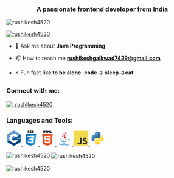 <h3 align="center">A passionate frontend developer from India</h3>

<p align="left"> <img src="https://komarev.com/ghpvc/?username=rushikesh4520&label=Profile%20views&color=0e75b6&style=flat" alt="rushikesh4520" /> </p>

<p align="left"> <a href="https://github.com/ryo-ma/github-profile-trophy"><img src="https://github-profile-trophy.vercel.app/?username=rushikesh4520" alt="rushikesh4520" /></a> </p>

- 💬 Ask me about **Java Programming**

- 📫 How to reach me **rushikeshgaikwad7429@gmail.com**

- ⚡ Fun fact **like to be alone .code -> sleep ->eat**

<h3 align="left">Connect with me:</h3>
<p align="left">
<a href="https://instagram.com/_rushikesh4520" target="blank"><img align="center" src="https://raw.githubusercontent.com/rahuldkjain/github-profile-readme-generator/master/src/images/icons/Social/instagram.svg" alt="_rushikesh4520" height="30" width="40" /></a>
</p>

<h3 align="left">Languages and Tools:</h3>
<p align="left"> <a href="https://www.w3schools.com/cpp/" target="_blank" rel="noreferrer"> <img src="https://raw.githubusercontent.com/devicons/devicon/master/icons/cplusplus/cplusplus-original.svg" alt="cplusplus" width="40" height="40"/> </a> <a href="https://www.w3schools.com/css/" target="_blank" rel="noreferrer"> <img src="https://raw.githubusercontent.com/devicons/devicon/master/icons/css3/css3-original-wordmark.svg" alt="css3" width="40" height="40"/> </a> <a href="https://www.w3.org/html/" target="_blank" rel="noreferrer"> <img src="https://raw.githubusercontent.com/devicons/devicon/master/icons/html5/html5-original-wordmark.svg" alt="html5" width="40" height="40"/> </a> <a href="https://www.java.com" target="_blank" rel="noreferrer"> <img src="https://raw.githubusercontent.com/devicons/devicon/master/icons/java/java-original.svg" alt="java" width="40" height="40"/> </a> <a href="https://developer.mozilla.org/en-US/docs/Web/JavaScript" target="_blank" rel="noreferrer"> <img src="https://raw.githubusercontent.com/devicons/devicon/master/icons/javascript/javascript-original.svg" alt="javascript" width="40" height="40"/> </a> <a href="https://www.python.org" target="_blank" rel="noreferrer"> <img src="https://raw.githubusercontent.com/devicons/devicon/master/icons/python/python-original.svg" alt="python" width="40" height="40"/> </a> </p>

<p><img align="left" src="https://github-readme-stats.vercel.app/api/top-langs?username=rushikesh4520&show_icons=true&locale=en&layout=compact" alt="rushikesh4520" /></p>

<p>&nbsp;<img align="center" src="https://github-readme-stats.vercel.app/api?username=rushikesh4520&show_icons=true&locale=en" alt="rushikesh4520" /></p>

<p><img align="center" src="https://github-readme-streak-stats.herokuapp.com/?user=rushikesh4520&" alt="rushikesh4520" /></p>

